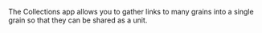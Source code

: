 The Collections app allows you to gather links to many grains into a
single grain so that they can be shared as a unit.